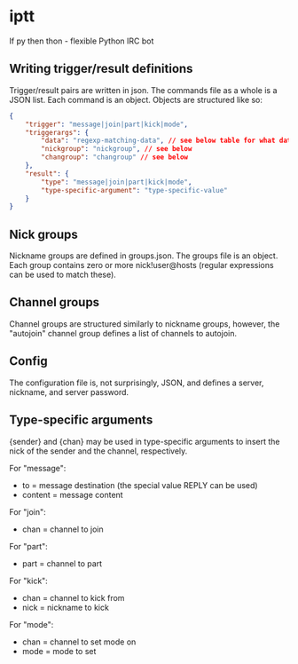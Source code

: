 iptt
====

If py then thon - flexible Python IRC bot

Writing trigger/result definitions
----------------------------------
Trigger/result pairs are written in json. The commands file as a whole is a JSON list. Each command is an object. Objects are structured like so:
```json
{
    "trigger": "message|join|part|kick|mode",
    "triggerargs": {
        "data": "regexp-matching-data", // see below table for what data is
        "nickgroup": "nickgroup", // see below
        "changroup": "changroup" // see below
    },
    "result": {
        "type": "message|join|part|kick|mode",
        "type-specific-argument": "type-specific-value"
    }
}
```
Nick groups
-----------
Nickname groups are defined in groups.json. The groups file is an object. Each group contains zero or more nick!user@hosts (regular expressions can be used to match these).

Channel groups
--------------
Channel groups are structured similarly to nickname groups, however, the "autojoin" channel group defines a list of channels to autojoin.

Config
------
The configuration file is, not surprisingly, JSON, and defines a server, nickname, and server password.

Type-specific arguments
-----------------------
{sender} and {chan} may be used in type-specific arguments to insert the nick of the sender and the channel, respectively.

For "message":
- to = message destination (the special value REPLY can be used)
- content = message content

For "join":
- chan = channel to join

For "part":
- part = channel to part

For "kick":
- chan = channel to kick from
- nick = nickname to kick

For "mode":
- chan = channel to set mode on
- mode = mode to set


